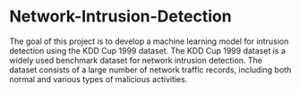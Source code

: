 # Network-Intrusion-Detection
The goal of this project is to develop a machine learning model for intrusion detection using the KDD Cup 1999 dataset. The KDD Cup 1999 dataset is a widely used benchmark dataset for network intrusion detection. The dataset consists of a large number of network traffic records, including both normal and various types of malicious activities.
